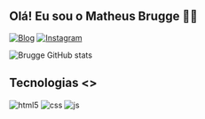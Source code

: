 ## Olá! Eu sou o Matheus Brugge 🤙🏼

[![Blog](https://img.shields.io/website?label=MeuPortifolio.com&style=for-the-badge&url=https://MeuPortifolio.com/)](https://MeuPortifolio.com)
[![Instagram](https://img.shields.io/badge/Instagram-E4405F?style=for-the-badge&logo=instagram&logoColor=white)](https://instagram.com/Bruggezin)

![Brugge GitHub stats](https://github-readme-stats.vercel.app/api?username=Brugge-Matheus&show_icons=true&theme=dracula&count_private=true)

## Tecnologias <>

<div style="display: inline_block">
  <img align="center" alt="html5" src="https://img.shields.io/badge/HTML5-E34F26?style=for-the-badge&logo=html5&logoColor=white" />
  <img align="center" alt="css" src="https://img.shields.io/badge/CSS3-1572B6?style=for-the-badge&logo=css3&logoColor=white" />
  <img align="center" alt="js" src="https://img.shields.io/badge/JavaScript-F7DF1E?style=for-the-badge&logo=javascript&logoColor=black" />
  <!-- <img align="center" alt="ts" src="https://img.shields.io/badge/TypeScript-007ACC?style=for-the-badge&logo=typescript&logoColor=white" /> -->
  <!-- <img align="center" alt="react" src="https://img.shields.io/badge/React-20232A?style=for-the-badge&logo=react&logoColor=61DAFB" /> -->
  <!-- <img align="center" alt="nodejs" src="https://img.shields.io/badge/Node.js-43853D?style=for-the-badge&logo=node.js&logoColor=white" /> -->
</div><br/>




